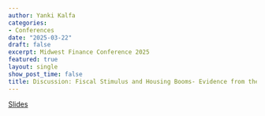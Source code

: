 ```yaml
---
author: Yanki Kalfa
categories:
- Conferences
date: "2025-03-22"
draft: false
excerpt: Midwest Finance Conference 2025
featured: true
layout: single
show_post_time: false
title: Discussion: Fiscal Stimulus and Housing Booms- Evidence from the 2003 Tax Cuts
---
```


[Slides](https://www.yankikalfa.com/discussion/mfa2025/Discussion_MFA.pdf)



